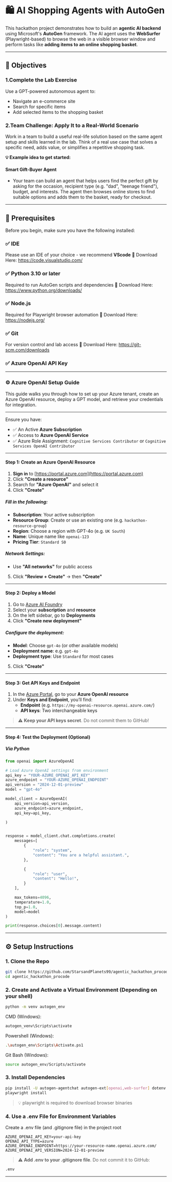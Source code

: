 # 🛍️ AI Shopping Agents with AutoGen

This hackathon project demonstrates how to build an **agentic AI backend** using Microsoft's **AutoGen** framework. The AI agent uses the **WebSurfer** (Playwright-based) to browse the web in a visible browser window and perform tasks like **adding items to an online shopping basket**.

---

## 📌 Objectives

### 1.Complete the Lab Exercise
Use a GPT-powered autonomous agent to:
- Navigate an e-commerce site
- Search for specific items
- Add selected items to the shopping basket

### 2.Team Challenge: Apply It to a Real-World Scenario
Work in a team to build a useful real-life solution based on the same agent setup and skills learned in the lab. Think of a real use case that solves a specific need, adds value, or simplifies a repetitive shopping task.

**💡 Example idea to get started:**
#### Smart Gift-Buyer Agent
- Your team can build an agent that helps users find the perfect gift by asking for the occasion, recipient type (e.g. "dad", "teenage friend"), budget, and interests. The agent then browses online stores to find suitable options and adds them to the basket, ready for checkout.



---

## 🧰 Prerequisites

Before you begin, make sure you have the following installed:

### ✅ IDE
Please use an IDE of your choice - we recommend **VScode**
🔗 Download Here: https://code.visualstudio.com/

### ✅ Python 3.10 or later
Required to run AutoGen scripts and dependencies
🔗 Download Here: https://www.python.org/downloads/

### ✅ Node.js
Required for Playwright browser automation
🔗 Download Here: https://nodejs.org/

### ✅ Git
For version control and lab access
🔗 Download Here: https://git-scm.com/downloads

### ✅ Azure OpenAI API Key
---
### ⚙️ Azure OpenAI Setup Guide 

This guide walks you through how to set up your Azure tenant, create an Azure OpenAI resource, deploy a GPT model, and retrieve your credentials for integration.

---

Ensure you have:

- ✅ An Active **Azure Subscription**
- ✅ Access to **Azure OpenAI Service** 
- ✅ Azure Role Assignment: `Cognitive Services Contributor` or `Cognitive Services OpenAI Contributor`

---

#### Step 1: Create an Azure OpenAI Resource

1. **Sign in** to [https://portal.azure.com](https://portal.azure.com)
2. Click **"Create a resource"**
3. Search for **"Azure OpenAI"** and select it
4. Click **"Create"**

##### Fill in the following:

- **Subscription**: Your active subscription  
- **Resource Group**: Create or use an existing one (e.g. `hackathon-resource-group`)  
- **Region**: Choose a region with GPT-4o (e.g. `UK South`)  
- **Name**: Unique name like `openai-123`  
- **Pricing Tier**: `Standard S0`  

##### Network Settings:

- Use **"All networks"** for public access

5. Click **"Review + Create"** → then **"Create"**

---

#### Step 2: Deploy a Model

1. Go to [Azure AI Foundry](https://oai.azure.com/)
2. Select your **subscription** and **resource**
3. On the left sidebar, go to **Deployments**
4. Click **"Create new deployment"**

##### Configure the deployment:

- **Model**: Choose `gpt-4o` (or other available models)
- **Deployment name**: e.g. `gpt-4o`
- **Deployment type**: Use `Standard` for most cases

5. Click **"Create"**

---

#### Step 3: Get API Keys and Endpoint

1. In the [Azure Portal](https://portal.azure.com), go to your **Azure OpenAI resource**
2. Under **Keys and Endpoint**, you’ll find:
   - **Endpoint** (e.g. `https://my-openai-resource.openai.azure.com/`)
   - **API keys**: Two interchangeable keys

> ⚠️ **Keep your API keys secret**. Do not commit them to GitHub!

---

#### Step 4: Test the Deployment (Optional)

##### Via Python

```python
from openai import AzureOpenAI 

# Load Azure OpenAI settings from environment 
api_key = "YOUR-AZURE_OPENAI_API_KEY" 
azure_endpoint = "YOUR-AZURE_OPENAI_ENDPOINT" 
api_version = "2024-12-01-preview" 
model = "gpt-4o" 

model_client = AzureOpenAI( 
    api_version=api_version, 
    azure_endpoint=azure_endpoint, 
    api_key=api_key, 

) 


response = model_client.chat.completions.create( 
    messages=[ 
        { 
            "role": "system", 
            "content": "You are a helpful assistant.", 
        }, 

        { 
            "role": "user", 
            "content": "Hello!", 
        } 
    ], 

    max_tokens=4096, 
    temperature=1.0, 
    top_p=1.0, 
    model=model 
) 

print(response.choices[0].message.content) 

```

-----

## ⚙️ Setup Instructions

### 1. Clone the Repo

```bash
git clone https://github.com/StarsandPlanets99/agentic_hackathon_procode.git
cd agentic_hackathon_procode
```

### 2. Create and Activate a Virtual Environment (Depending on your shell)

```bash
python -m venv autogen_env
```
CMD (Windows):
```bash  
autogen_venv\Scripts\activate  
```
Powershell (Windows):
```bash 
.\autogen_env\Scripts\Activate.ps1
```
Git Bash (Windows):
```bash 
source autogen_env/Scripts/activate
```

### 3. Install Dependencies
```bash
pip install -U autogen-agentchat autogen-ext[openai,web-surfer] dotenv
playwright install
```
>💡 playwright is required to download browser binaries

### 4. Use a .env File for Environment Variables

Create a .env file (and .gitignore file) in the project root

```env
AZURE_OPENAI_API_KEY=your-api-key
OPENAI_API_TYPE=azure
AZURE_OPENAI_ENDPOINT=https://your-resource-name.openai.azure.com/
AZURE_OPENAI_API_VERSION=2024-12-01-preview
```
> ⚠️ **Add .env to your .gitignore file**. Do not commit it to GitHub:
```bash
.env
```

---
